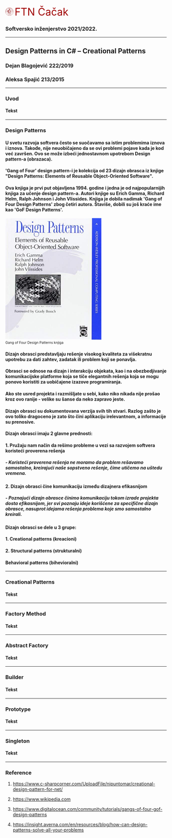 <img src="Slike/FTNCacak-Logo.png" alt="FTN-logo" width="25"/> <span style="color:#a00000;font-size:24pt">FTN Čačak</span>

### Softversko inženjerstvo 2021/2022.
___

## Design Patterns in C# – Creational Patterns

### Dejan Blagojević 222/2019
### Aleksa Spajić 213/2015

______

### Uvod
#### Tekst

______

### Design Patterns
#### U svetu razvoja softvera često se suočavamo sa istim problemima iznova i iznova. Takođe, nije neuobičajeno da se ovi problemi pojave kada je kod već završen. Ovo se može izbeći jednostavnom upotrebom Design pattern-a (obrazaca).

#### 'Gang of Four' design pattern-i je kolekcija od 23 dizajn obrasca iz knjige "Design Patterns: Elements of Reusable Object-Oriented Software".
#### Ova knjiga je prvi put objavljena 1994. godine i jedna je od najpopularnijih knjiga za učenje design pattern-a. Autori knjige su Erich Gamma, Richard Helm, Ralph Johnson i John Vlissides. Knjiga je dobila nadimak 'Gang of Four Design Patterns' zbog četiri autora. Štaviše, dobili su još kraće ime kao 'GoF Design Patterns'.

<img src="Slike/bookImage.png" alt="Design-Patterns-Elements-of-Reusable-OO-Software" width="300"/><span style="font-size:8pt;display:block;">Gang of Four Design Patterns knjiga</span>

#### Dizajn obrasci predstavljaju rešenje visokog kvaliteta za višekratnu upotrebu za dati zahtev, zadatak ili problem koji se ponavlja.

#### Obrasci se odnose na dizajn i interakciju objekata, kao i na obezbedjivanje komunikacijske platforme koja se tiče elegantnih rešenja koja se mogu ponovo koristiti za uobičajene izazove programiranja.

#### Ako ste usred projekta i razmišljate u sebi, kako niko nikada nije prošao kroz ovo ranije - velike su šanse da neko zapravo jeste.

#### Dizajn obrasci su dokumentovana verzija svih tih stvari. Razlog zašto je ovo toliko dragoceno je zato što čini aplikaciju irelevantnom, a informacije su prenosive.

#### Dizajn obrasci imaju 2 glavne prednosti:

#### 1. Pružaju nam način da rešimo probleme u vezi sa razvojem softvera koristeći proverena rešenja

##### - Koristeći proverena rešenja ne moramo da problem rešavamo samostalno, kreirajući naše sopstveno rešenje, čime utičemo na uštedu vremena.

#### 2. Dizajn obrasci čine komunikaciju između dizajnera efikasnijom

##### - Poznajući dizajn obrasce činimo komunikaciju tokom izrade projekta dosta efikasnijom, jer svi poznaju ideje korišćene za specifične dizajn obrasce, nasuprot idejama rešenja problema koje smo samostalno kreirali.

#### Dizajn obrasci se dele u 3 grupe:

#### 1. Creational patterns (kreacioni)

#### 2. Structural patterns (strukturalni)

#### Behavioral patterns (bihevioralni)


______

### Creational Patterns
#### Tekst

______

### Factory Method
#### Tekst

______

### Abstract Factory
#### Tekst

______

### Builder
#### Tekst

______

### Prototype
#### Tekst

______

### Singleton
#### Tekst

______


### Reference

1. https://www.c-sharpcorner.com/UploadFile/nipuntomar/creational-design-pattern-for-net/

2. https://www.wikipedia.com

3. https://www.digitalocean.com/community/tutorials/gangs-of-four-gof-design-patterns

4. https://insight.averna.com/en/resources/blog/how-can-design-patterns-solve-all-your-problems
